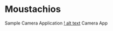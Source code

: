 # Moustachios
Sample Camera Application
[! alt text](https://github.com/JACOBIN-SCTCS/Moustachios/blob/master/app/src/main/res/drawable/Screenshot.png)
Camera  App



